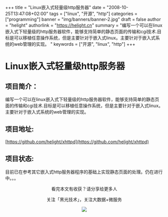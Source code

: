 +++
title = "Linux嵌入式轻量级http服务器"
date = "2008-10-25T13:47:08+02:00"
tags = ["linux", "开源", "http"]
categories = ["programming"]
banner = "img/banners/banner-2.jpg"
draft = false
author = "helight"
authorlink = "https://helight.cn"
summary = "编写一个可以在linux嵌入式下轻量级的http服务器软件，能够支持简单的静态页面的传输和cgi技术.目标是可以移植任意操作系统，但是主要针对于嵌入式linux。主要针对于嵌入式系统的web管理的实现。 "
keywords = ["开源", "linux", "http"]
+++

# Linux嵌入式轻量级http服务器
## 项目简介：
编写一个可以在linux嵌入式下轻量级的http服务器软件，能够支持简单的静态页面的传输和cgi技术.目标是可以移植任意操作系统，但是主要针对于嵌入式linux。主要针对于嵌入式系统的web管理的实现。 

## 项目地址:
[https://github.com/helight/xhttpd](https://github.com/helight/xhttpd)

## 项目状态:

目前已在参考其它嵌入式http服务器程序的基础上实现静态页面的处理。仍在进行中。。。

<center>
看完本文有收获？请分享给更多人<br>

关注「黑光技术」，关注大数据+微服务<br>

![](/img/qrcode_helight_tech.jpg)
</center>
